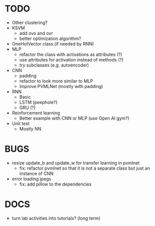 TODO
====
- Other clustering?
- KSVM
  + add ovo and ovr
  + better optimization algorithm?
- OneHotVector class (if needed by RNN)
- MLP
  + refactor the class with activations as attributes (?)
  + use attributes for activation instead of methods (?)
  + try subclasses (e.g. autoencoder)
- CNN
  + padding
  + refactor to look more similar to MLP
  + Improve PVMLNet (mostly with padding)
- RNN
  + Basic
  + LSTM (peephole?)
  + GRU (?)
- Reinforcement learning
  + Better example with CNN or MLP (use Open AI gym?)
- Unit test
  + Mostly NN


BUGS
====
- resize update_b and update_w for transfer learning in pvmlnet
  + fix: refactor pvmlnet so that it is not a separate class but just
    an instance of CNN
- error loading jpegs
  + fix: add pillow to the dependencies


DOCS
====
- turn lab activities into tutorials?  (long term)
